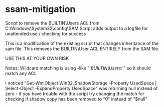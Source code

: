 # ssam-mitigation
Script to remove the BUILTIN\Users ACL from C:\Windows\System32\config\SAM
Script adds output to a logfile for unattended use / checking for success

This is a modification of the existing script that changes inheritance of the sam file.
This removes the BUILTIN\User ACL ENTIRELY from the SAM file.

USE THIS AT YOUR OWN RISK

Notes:
Wildcard matching is using -like "'*BUILTIN\Users:*'" so it should match any ACL

I noticed "Get-WmiObject Win32_ShadowStorage -Property UsedSpace | Select-Object -ExpandProperty UsedSpace" was returning null instead of zero - if you have trouble with the script try changing the match for checking if shadow copy has been removed to "0" instead of "$null"
